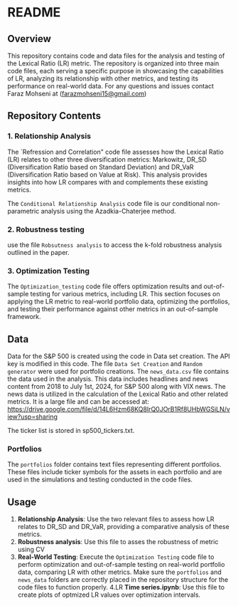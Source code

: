 # README

## Overview

This repository contains code and data files for the analysis and testing of the Lexical Ratio (LR) metric. The repository is organized into three main code files, each serving a specific purpose in showcasing the capabilities of LR, analyzing its relationship with other metrics, and testing its performance on real-world data. For any questions and issues contact Faraz Mohseni at (farazmohseni15@gmail.com)

## Repository Contents


### 1. Relationship Analysis
The `Refression and Correlation" code file assesses how the Lexical Ratio (LR) relates to other three diversification metrics: Markowitz, DR_SD (Diversification Ratio based on Standard Deviation) and DR_VaR (Diversification Ratio based on Value at Risk). This analysis provides insights into how LR compares with and complements these existing metrics.

The `Conditional Relationship Analysis` code file is our conditional non-parametric analysis using the Azadkia-Chaterjee method.
### 2. Robustness testing
use the file `Robsutness analysis` to access the k-fold robustness analysis outlined in the paper.
### 3. Optimization Testing
The `Optimization_testing` code file offers optimization results and out-of-sample testing for various metrics, including LR. This section focuses on applying the LR metric to real-world portfolio data, optimizing the portfolios, and testing their performance against other metrics in an out-of-sample framework.

## Data
Data for the S&P 500 is created using the code in Data set creation. The API key is modified in this code. The file `Data Set Creation` and `Random generator` were used for portfolio creations.
The `news_data.csv` file contains the data used in the analysis. This data includes headlines and news content from 2018 to July 1st, 2024, for S&P 500 along with VIX news. The news data is utilized in the calculation of the Lexical Ratio and other related metrics. It is a large file and can be accessed at: https://drive.google.com/file/d/14L6Hzm68KQ8IrQ0JOrB1Rf8UHbWGSiLN/view?usp=sharing

The ticker list is stored in sp500_tickers.txt.
### Portfolios
The `portfolios` folder contains text files representing different portfolios. These files include ticker symbols for the assets in each portfolio and are used in the simulations and testing conducted in the code files.


## Usage
1. **Relationship Analysis**: Use the two relevant files to assess how LR relates to DR_SD and DR_VaR, providing a comparative analysis of these metrics.
2. **Robustness analysis**: Use this file to asses the robustness of metric using CV
3. **Real-World Testing**: Execute the `Optimization Testing` code file to perform optimization and out-of-sample testing on real-world portfolio data, comparing LR with other metrics.
Make sure the `portfolios` and `news_data` folders are correctly placed in the repository structure for the code files to function properly.
4.LR **Time series.ipynb**: Use this file to create plots of optmized LR values over optimization intervals.
